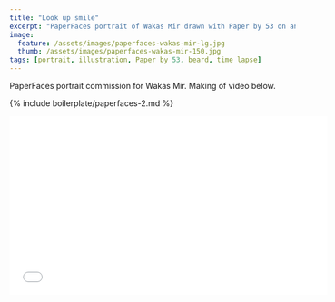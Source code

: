 ```yaml
---
title: "Look up smile"
excerpt: "PaperFaces portrait of Wakas Mir drawn with Paper by 53 on an iPad."
image: 
  feature: /assets/images/paperfaces-wakas-mir-lg.jpg
  thumb: /assets/images/paperfaces-wakas-mir-150.jpg
tags: [portrait, illustration, Paper by 53, beard, time lapse]
---
```


PaperFaces portrait commission for Wakas Mir. Making of video below.

{% include boilerplate/paperfaces-2.md %}

<iframe width="560" height="315" src="//www.youtube.com/embed/Helg9hmHyuc" frameborder="0"> </iframe>
